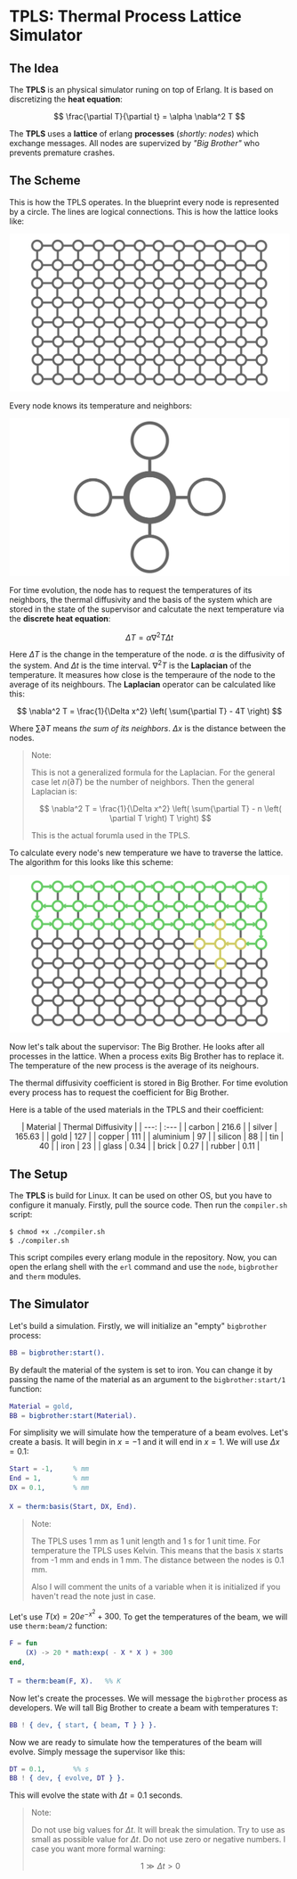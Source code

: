 # **TPLS**: Thermal Process Lattice Simulator

## The Idea

The **TPLS** is an physical simulator runing on top of Erlang. It is based on discretizing the **heat equation**:

$$ \frac{\partial T}{\partial t} = \alpha \nabla^2 T $$

The **TPLS** uses a **lattice** of erlang **processes** (*shortly: nodes*) which exchange messages. All nodes are supervized by *"Big Brother"* who prevents premature crashes. 

## The Scheme

This is how the TPLS operates. In the blueprint every node is represented by a circle. The lines are logical connections. This is how the lattice looks like:

<img src="./assets/lattice.svg">

Every node knows its temperature and neighbors:

<img src="./assets/node.svg">

For time evolution, the node has to request the temperatures of its neighbors, the thermal diffusivity and the basis of the system which are stored in the state of the supervisor and calcutate the next temperature via the **discrete heat equation**:

$$ \Delta T = \alpha \nabla^2 T \Delta t $$

Here $\Delta T$ is the change in the temperature of the node. $\alpha$ is the diffusivity of the system. And $\Delta t$ is the time interval. $\nabla^2 T$ is the **Laplacian** of the temperature. It measures how close is the temperaure of the node to the average of its neighbours. The **Laplacian** operator can be calculated like this:

$$ \nabla^2 T = \frac{1}{\Delta x^2} \left( \sum{\partial T} - 4T \right) $$

Where $\sum{\partial T}$ means *the sum of its neighbors*. $\Delta x$ is the distance between the nodes.

> Note:
>
> This is not a generalized formula for the Laplacian. For the general case let $n \left(\partial T \right)$ be the number of neighbors. Then the general Laplacian is:
>
> $$ \nabla^2 T = \frac{1}{\Delta x^2} \left( \sum{\partial T} - n \left( \partial T \right) T \right) $$
>
> This is the actual forumla used in the TPLS.

To calculate every node's new temperature we have to traverse the lattice. The algorithm for this looks like this scheme:

<img src="./assets/algrth.svg">

Now let's talk about the supervisor: The Big Brother. He looks after all processes in the lattice. When a process exits Big Brother has to replace it. The temperature of the new process is the average of its neighours.

The thermal diffusivity coefficient is stored in Big Brother. For time evolution every process has to request the coefficient for Big Brother.

Here is a table of the used materials in the TPLS and their coefficient:

<center>
| Material | Thermal Diffusivity |
| ---: | :--- |
| carbon | 216.6 |
| silver | 165.63 |
| gold | 127 |
| copper | 111 |
| aluminium | 97 |
| silicon | 88 |
| tin | 40 |
| iron | 23 |
| glass | 0.34 |
| brick | 0.27 |
| rubber | 0.11 |
</center>

## The Setup

The **TPLS** is build for Linux. It can be used on other OS, but you have to configure it manualy. Firstly, pull the source code. Then run the ``compiler.sh`` script:

```console
$ chmod +x ./compiler.sh
$ ./compiler.sh
```

This script compiles every erlang module in the repository. Now, you can open the erlang shell with the ``erl`` command and use the ``node``, ``bigbrother`` and ``therm`` modules.

## The Simulator

Let's build a simulation. Firstly, we will initialize an "empty" ``bigbrother`` process:

```erlang
BB = bigbrother:start().
```

By default the material of the system is set to iron. You can change it by passing the name of the material as an argument to the ``bigbrother:start/1`` function:

```erlang
Material = gold,
BB = bigbrother:start(Material).
```

For simplisity we will simulate how the temperature of a beam evolves. Let's create a basis. It will begin in $x = -1$ and it will end in $x = 1$. We will use $\Delta x = 0.1$:

```erlang
Start = -1,		% mm
End = 1,		% mm
DX = 0.1,		% mm

X = therm:basis(Start, DX, End).
```

> Note:
> 
> The TPLS uses 1 mm as 1 unit length and 1 s for 1 unit time. For temperature the TPLS uses Kelvin. This means that the basis ``X`` starts from -1 mm and ends in 1 mm. The distance between the nodes is 0.1 mm.
> 
> Also I will comment the units of a variable when it is initialized if you haven't read the note just in case.

Let's use $T \left(x\right) = 20 e^{-x^2} + 300$. To get the temperatures of the beam, we will use ``therm:beam/2`` function:

```erlang
F = fun
	(X) -> 20 * math:exp( - X * X ) + 300
end,

T = therm:beam(F, X).	%% K
```

Now let's create the processes. We will message the ``bigbrother`` process as developers. We will tall Big Brother to create a beam with temperatures ``T``:

```erlang
BB ! { dev, { start, { beam, T } } }.
```

Now we are ready to simulate how the temperatures of the beam will evolve. Simply message the supervisor like this:

```erlang
DT = 0.1,		%% s
BB ! { dev, { evolve, DT } }.
```

This will evolve the state with $\Delta t = 0.1$ seconds.

> Note:
>
> Do not use big values for $\Delta t$. It will break the simulation. Try to use as small as possible value for $\Delta t$. Do not use zero or negative numbers. I case you want more formal warning:
>
> $$ 1 \gg \Delta t > 0 $$
